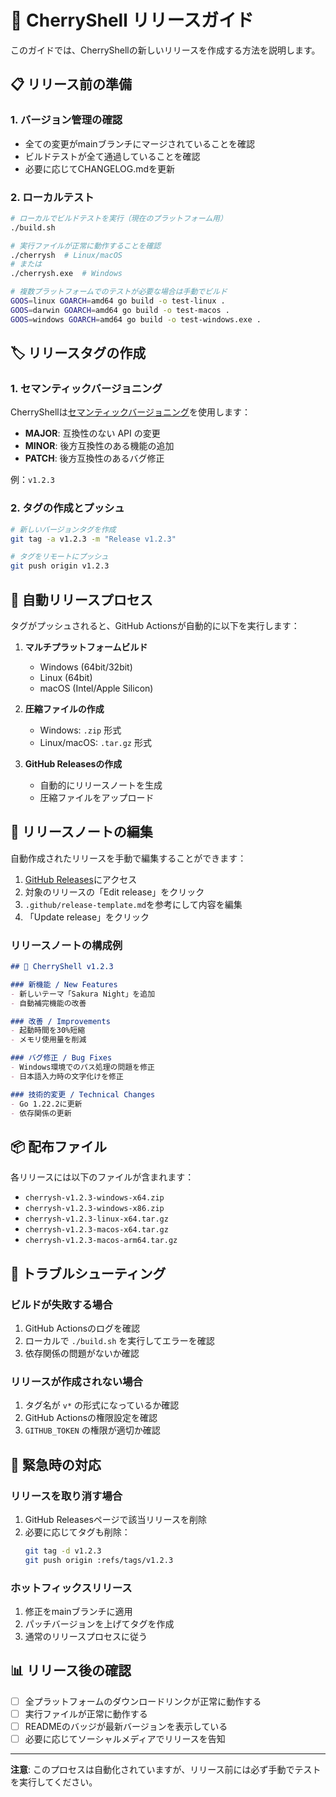 # 🚀 CherryShell リリースガイド

このガイドでは、CherryShellの新しいリリースを作成する方法を説明します。

## 📋 リリース前の準備

### 1. バージョン管理の確認
- 全ての変更がmainブランチにマージされていることを確認
- ビルドテストが全て通過していることを確認
- 必要に応じてCHANGELOG.mdを更新

### 2. ローカルテスト
```bash
# ローカルでビルドテストを実行（現在のプラットフォーム用）
./build.sh

# 実行ファイルが正常に動作することを確認
./cherrysh  # Linux/macOS
# または
./cherrysh.exe  # Windows

# 複数プラットフォームでのテストが必要な場合は手動でビルド
GOOS=linux GOARCH=amd64 go build -o test-linux .
GOOS=darwin GOARCH=amd64 go build -o test-macos .
GOOS=windows GOARCH=amd64 go build -o test-windows.exe .
```

## 🏷️ リリースタグの作成

### 1. セマンティックバージョニング
CherryShellは[セマンティックバージョニング](https://semver.org/)を使用します：

- **MAJOR**: 互換性のない API の変更
- **MINOR**: 後方互換性のある機能の追加
- **PATCH**: 後方互換性のあるバグ修正

例：`v1.2.3`

### 2. タグの作成とプッシュ
```bash
# 新しいバージョンタグを作成
git tag -a v1.2.3 -m "Release v1.2.3"

# タグをリモートにプッシュ
git push origin v1.2.3
```

## 🤖 自動リリースプロセス

タグがプッシュされると、GitHub Actionsが自動的に以下を実行します：

1. **マルチプラットフォームビルド**
   - Windows (64bit/32bit)
   - Linux (64bit)
   - macOS (Intel/Apple Silicon)

2. **圧縮ファイルの作成**
   - Windows: `.zip` 形式
   - Linux/macOS: `.tar.gz` 形式

3. **GitHub Releasesの作成**
   - 自動的にリリースノートを生成
   - 圧縮ファイルをアップロード

## 📝 リリースノートの編集

自動作成されたリリースを手動で編集することができます：

1. [GitHub Releases](https://github.com/your-username/cherryshell/releases)にアクセス
2. 対象のリリースの「Edit release」をクリック
3. `.github/release-template.md`を参考にして内容を編集
4. 「Update release」をクリック

### リリースノートの構成例

```markdown
## 🎉 CherryShell v1.2.3

### 新機能 / New Features
- 新しいテーマ「Sakura Night」を追加
- 自動補完機能の改善

### 改善 / Improvements
- 起動時間を30%短縮
- メモリ使用量を削減

### バグ修正 / Bug Fixes
- Windows環境でのパス処理の問題を修正
- 日本語入力時の文字化けを修正

### 技術的変更 / Technical Changes
- Go 1.22.2に更新
- 依存関係の更新
```

## 📦 配布ファイル

各リリースには以下のファイルが含まれます：

- `cherrysh-v1.2.3-windows-x64.zip`
- `cherrysh-v1.2.3-windows-x86.zip`
- `cherrysh-v1.2.3-linux-x64.tar.gz`
- `cherrysh-v1.2.3-macos-x64.tar.gz`
- `cherrysh-v1.2.3-macos-arm64.tar.gz`

## 🔧 トラブルシューティング

### ビルドが失敗する場合
1. GitHub Actionsのログを確認
2. ローカルで `./build.sh` を実行してエラーを確認
3. 依存関係の問題がないか確認

### リリースが作成されない場合
1. タグ名が `v*` の形式になっているか確認
2. GitHub Actionsの権限設定を確認
3. `GITHUB_TOKEN` の権限が適切か確認

## 🚨 緊急時の対応

### リリースを取り消す場合
1. GitHub Releasesページで該当リリースを削除
2. 必要に応じてタグも削除：
   ```bash
   git tag -d v1.2.3
   git push origin :refs/tags/v1.2.3
   ```

### ホットフィックスリリース
1. 修正をmainブランチに適用
2. パッチバージョンを上げてタグを作成
3. 通常のリリースプロセスに従う

## 📊 リリース後の確認

- [ ] 全プラットフォームのダウンロードリンクが正常に動作する
- [ ] 実行ファイルが正常に動作する
- [ ] READMEのバッジが最新バージョンを表示している
- [ ] 必要に応じてソーシャルメディアでリリースを告知

---

**注意**: このプロセスは自動化されていますが、リリース前には必ず手動でテストを実行してください。 